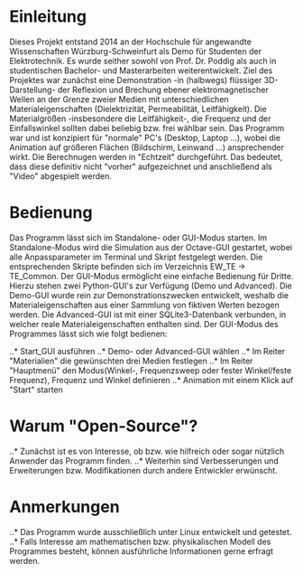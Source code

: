 # Einleitung

Dieses Projekt entstand 2014 an der Hochschule für angewandte Wissenschaften Würzburg-Schweinfurt als Demo für Studenten der Elektrotechnik. Es wurde seither sowohl von Prof. Dr. Poddig als auch in studentischen Bachelor- und Masterarbeiten weiterentwickelt. Ziel des Projektes war zunächst eine Demonstration -in (halbwegs) flüssiger 3D-Darstellung- der Reflexion und Brechung ebener elektromagnetischer Wellen an der Grenze zweier Medien mit unterschiedlichen Materialeigenschaften (Dielektrizität, Permeabilität, Leitfähigkeit). Die Materialgrößen -insbesondere die Leitfähigkeit-, die Frequenz und der Einfallswinkel sollten dabei beliebig bzw. frei wählbar sein. Das Programm war und ist konzipiert für "normale" PC's (Desktop, Laptop ...), wobei die Animation auf größeren Flächen (Bildschirm, Leinwand ...) ansprechender wirkt. Die Berechnugen werden in "Echtzeit" durchgeführt. Das bedeutet, dass diese definitiv nicht "vorher" aufgezeichnet und anschließend als "Video" abgespielt werden. 

# Bedienung

Das Programm lässt sich im Standalone- oder GUI-Modus starten. 
Im Standalone-Modus wird die Simulation aus der Octave-GUI gestartet, wobei alle Anpassparameter im Terminal und Skript festgelegt werden. Die entsprechenden Skripte befinden sich im Verzeichnis EW_TE -> TE_Common. 
Der GUI-Modus ermöglicht eine einfache Bedienung für Dritte. Hierzu stehen zwei Python-GUI's zur Verfügung (Demo und Advanced). Die Demo-GUI wurde rein zur Demonstrationszwecken entwickelt, weshalb die Materialeigenschaften aus einer Sammlung von fiktiven Werten bezogen werden. Die Advanced-GUI ist mit einer SQLite3-Datenbank verbunden, in welcher reale Materialeigenschaften enthalten sind. 
Der GUI-Modus des Programmes lässt sich wie folgt bedienen:

..* Start_GUI ausführen
..* Demo- oder Advanced-GUI wählen
..* Im Reiter "Materialien" die gewünschten drei Medien festlegen
..* Im Reiter "Hauptmenü" den Modus(Winkel-, Frequenzsweep oder fester Winkel/feste Frequenz), Frequenz und Winkel definieren
..* Animation mit einem Klick auf "Start" starten


# Warum "Open-Source"?

..* Zunächst ist es von Interesse, ob bzw. wie hilfreich oder sogar nützlich Anwender das Programm finden. 
..* Weiterhin sind Verbesserungen und Erweiterungen bzw. Modifikationen durch andere Entwickler erwünscht.

# Anmerkungen

..* Das Programm wurde ausschließlich unter Linux entwickelt und getestet.
..* Falls Interesse am mathematischen bzw. physikalischen Modell des Programmes besteht, können ausführliche Informationen gerne erfragt werden. 
